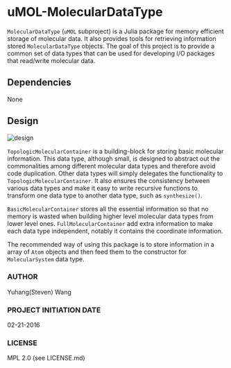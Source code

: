 # uMOL-MolecularDataType
``MolecularDataType`` (``uMOL`` subproject) 
is a Julia package for
memory efficient storage of molecular data.
It also provides tools for retrieving 
information stored ``MolecularDataType`` objects.
The goal of this project is to provide a common
set of data types that can be used for
developing I/O packages that read/write
molecular data.

## Dependencies
None

## Design
![design](doc/fig/design/type_graph_MolecularDataType.png)

``TopologicMolecularContainer`` is a building-block for
storing basic molecular information. 
This data type, although small, is designed to abstract out
the commonalities among different molecular data types
and therefore avoid code duplication. Other data types
will simply delegates the functionality to 
``TopologicMolecularContainer``. 
It also ensures the consistency between various data types
and make it easy to write recursive functions to 
transform one data type to another data type, 
such as ``synthesize()``. 

``BasicMolecularContainer`` stores all the essential 
information so that no memory is wasted when building higher level molecular data types from lower level ones.
``FullMolecularContainer`` add extra information 
to make each data type independent, notably it contains
the coordinate information.

The recommended way of using this package is to 
store information in a array of ``Atom`` objects
and then feed them to the constructor for ``MolecularSystem`` data type.

### AUTHOR
Yuhang(Steven) Wang

### PROJECT INITIATION DATE
02-21-2016

### LICENSE
MPL 2.0 (see LICENSE.md)

